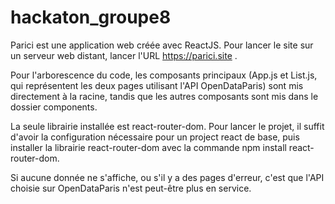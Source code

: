 # hackaton_groupe8

Parici est une application web créée avec ReactJS. Pour lancer le site sur un serveur web distant, lancer l'URL https://parici.site .

Pour l'arborescence du code, les composants principaux (App.js et List.js, qui représentent les deux pages utilisant l'API OpenDataParis) sont mis directement à la racine, 
tandis que les autres composants sont mis dans le dossier components.

La seule librairie installée est react-router-dom.
Pour lancer le projet, il suffit d'avoir la configuration nécessaire pour un project react de base, puis installer la librairie react-router-dom avec la commande npm install react-router-dom.

Si aucune donnée ne s'affiche, ou s'il y a des pages d'erreur, c'est que l'API choisie sur OpenDataParis n'est peut-être plus en service.
